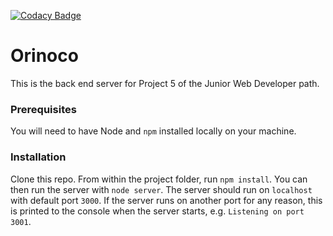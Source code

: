 
[![Codacy Badge](https://api.codacy.com/project/badge/Grade/1a14b7f689dc4dbb9b585824291ab8c1)](https://app.codacy.com/manual/Valentinmeert/p5.localhost-front?utm_source=github.com&utm_medium=referral&utm_content=Valentinmeert/p5.localhost-front&utm_campaign=Badge_Grade_Dashboard)
# Orinoco #

This is the back end server for Project 5 of the Junior Web Developer path.

### Prerequisites ###

You will need to have Node and `npm` installed locally on your machine.

### Installation ###

Clone this repo. From within the project folder, run `npm install`. You 
can then run the server with `node server`. 
The server should run on `localhost` with default port `3000`. If the
server runs on another port for any reason, this is printed to the
console when the server starts, e.g. `Listening on port 3001`.